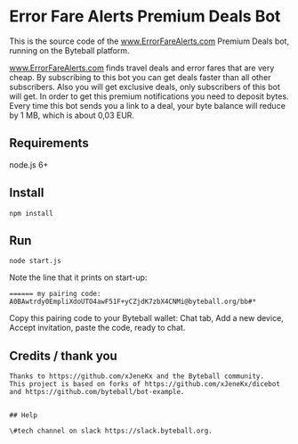 # Error Fare Alerts Premium Deals Bot

This is the source code of the www.ErrorFareAlerts.com Premium Deals bot, running on the Byteball platform.

www.ErrorFareAlerts.com finds travel deals and error fares that are very cheap.
By subscribing to this bot you can get deals faster than all other subscribers. 
Also you will get exclusive deals, only subscribers of this bot will get.
In order to get this premium notifications you need to deposit bytes. 
Every time this bot sends you a link to a deal, your byte balance will reduce by 1 MB, which is about 0,03 EUR.


## Requirements

node.js 6+


## Install
```
npm install
```


## Run
```
node start.js
```
Note the line that it prints on start-up:
```
====== my pairing code: A0BAwtrdy0EmpliXdoUTO4awF51F+yCZjdK7zbX4CNMi@byteball.org/bb#*
```
Copy this pairing code to your Byteball wallet: Chat tab, Add a new device, Accept invitation, paste the code, ready to chat.



## Credits / thank you
```
Thanks to https://github.com/xJeneKx and the Byteball community.
This project is based on forks of https://github.com/xJeneKx/dicebot and https://github.com/byteball/bot-example.


## Help

\#tech channel on slack https://slack.byteball.org.

